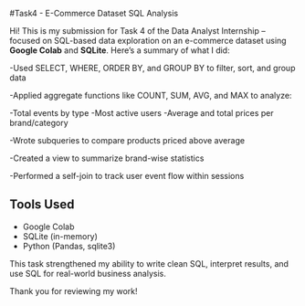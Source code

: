 #Task4 - E-Commerce Dataset SQL Analysis

Hi! This is my submission for Task 4 of the Data Analyst Internship – focused on SQL-based data exploration on an e-commerce dataset using **Google Colab** and **SQLite**. Here’s a summary of what I did:

-Used SELECT, WHERE, ORDER BY, and GROUP BY to filter, sort, and group data

-Applied aggregate functions like COUNT, SUM, AVG, and MAX to analyze:

  -Total events by type
  -Most active users
  -Average and total prices per brand/category
  
-Wrote subqueries to compare products priced above average

-Created a view to summarize brand-wise statistics

-Performed a self-join to track user event flow within sessions

## Tools Used
- Google Colab
- SQLite (in-memory)
- Python (Pandas, sqlite3)
  
This task strengthened my ability to write clean SQL, interpret results, and use SQL for real-world business analysis.

Thank you for reviewing my work!
